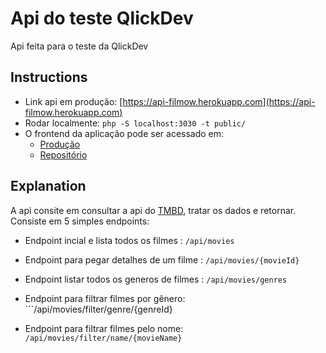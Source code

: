 # Api do teste QlickDev
Api feita para o teste da QlickDev

## Instructions
* Link api em produção: [https://api-filmow.herokuapp.com](https://api-filmow.herokuapp.com)
* Rodar localmente: ```php -S localhost:3030 -t public/```
* O frontend da aplicação pode ser acessado em: 
    * [Produção](http://app-filmow.herokuapp.com)
    * [Repositório](https://github.com/mateusdreher/app.test_QuickDev)

## Explanation

A api consite em consultar a api do [TMBD](https://developers.themoviedb.org/3/), tratar os dados e retornar. Consiste em 5 simples endpoints:

* Endpoint incial e lista todos os filmes : ```/api/movies```

* Endpoint para pegar detalhes de um filme : ```/api/movies/{movieId}```

* Endpoint listar todos os generos de filmes : ```/api/movies/genres```

* Endpoint para filtrar filmes por gênero: ```/api/movies/filter/genre/{genreId}

* Endpoint para filtrar filmes pelo nome: ```/api/movies/filter/name/{movieName}```